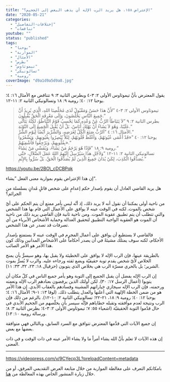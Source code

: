 ```yaml
---
title: "الإعتراض ١٥٨، هل يريد الرب الإله أن يذهب البعض إلى الجحيم؟"
date: "2020-05-21"
categories: 
  - "إختلافات-التفاصيل"
  - "تناقضات"
youtube: ""
status: "published"
tags: 
  - "يوحنا"
  - "المواربة"
  - "الأمثال"
  - "بطرس"
  - "تيموثاوس"
  - "تسالونيكي"
  - "رومية"
coverImage: "d9a1d9a5d9a8.jpg"
---
```


يقول المعترض بأنَّ تيموثاوس الأولى ٢: ٣-٤ وبطرس الثانية ٣: ٩ تتناقض مع الأمثال ١٦: ٤؛ يوحنا ١٢: ٤٠؛ رومية ٩: ١٨ وتسالونيكي الثانية ٢: ١١-١٢.

> تيموثاوس الأولى ٢: ٣-٤ ”لأَنَّ هذَا حَسَنٌ وَمَقْبُولٌ لَدَى مُخَلِّصِنَا اللهِ، الَّذِي يُرِيدُ أَنَّ جَمِيعَ النَّاسِ يَخْلُصُونَ، وَإِلَى مَعْرِفَةِ الْحَقِّ يُقْبِلُونَ.“  
> بطرس الثانية ٢: ٩ ”لاَ يَتَبَاطَأُ الرَّبُّ عَنْ وَعْدِهِ كَمَا يَحْسِبُ قَوْمٌ التَّبَاطُؤَ، لكِنَّهُ يَتَأَنَّى عَلَيْنَا، وَهُوَ لاَ يَشَاءُ أَنْ يَهْلِكَ أُنَاسٌ، بَلْ أَنْ يُقْبِلَ الْجَمِيعُ إِلَى التَّوْبَةِ.“  
> الأمثال ١٦: ٤ ”اَلرَّبُّ صَنَعَ الْكُلَّ لِغَرَضِهِ، وَالشِّرِّيرَ أَيْضًا لِيَوْمِ الشَّرِّ.“  
> يوحنا ١٢: ٤٠ ”«قَدْ أَعْمَى عُيُونَهُمْ، وَأَغْلَظَ قُلُوبَهُمْ، لِئَلاَّ يُبْصِرُوا بِعُيُونِهِمْ، وَيَشْعُرُوا بِقُلُوبِهِمْ، وَيَرْجِعُوا فَأَشْفِيَهُمْ».“  
> رومية ٩: ١٨ ”فَإِذًا هُوَ يَرْحَمُ مَنْ يَشَاءُ، وَيُقَسِّي مَنْ يَشَاءُ.“  
> تسالونيكي الثانية ٢: ١١-١٢ ”وَلأَجْلِ هذَا سَيُرْسِلُ إِلَيْهِمُ اللهُ عَمَلَ الضَّلاَلِ، حَتَّى يُصَدِّقُوا الْكَذِبَ، لِكَيْ يُدَانَ جَمِيعُ الَّذِينَ لَمْ يُصَدِّقُوا الْحَقَّ، بَلْ سُرُّوا بِالإِثْمِ.“

https://youtu.be/2BO\_cDCBPqk

إن هذا الإعتراض يقوم بمواربة معنى الفعل ”يشاء“. 

هل يريد القاضي العادل أن يقوم بإصدار حكم إعدامٍ على شخص قاتلٍ مُدانٍ بسلسلة من الجرائم؟ 

من ناحية أولى يمكننا أن نقول أنه لا يريد ذلك، إذ أنَّه ليس بأمر ممتع أن يتم الحكم على أيّ شخص بالموت. لكنه في الوقت عينه لا يوافق على الأعمال التي قام بها هذا الشخص والتي تتطلب أن يتم تطبيق عقوبة الموت. ومن ناحية ثانية فإن القاضي يريد ذلك من ناحية أن الموت هو العقوبة الواجبة التطبيق لتحقيق العدالة وحماية الأشخاص الأبرياء من أي تصرفات قد تصدر عن هذا الشخص.

فالقاضي لا يستطيع أن يوافق على أعمال المجرم في الوقت عينه لا يستمتع بإصدار الأحكام، لكنه سوف يمتلك مشيئةً في أن يصدر أحكاماً على الأشخاص المدانين وذلك كون هذا الأمر هو الأمر الصائب. 

بالطريقة عينها، فإن الرب الإله لا يوافق على الخطيئة ولا يقبل بها، وهو سيسرُّ بأن يمنح الخلاص لأيّ شخص يقدم توبة حقيقيّة ويضع ثقته ورجاءه عليه. والرب لا يُسرُّ بموت الشرير؛ بل بالحري مسرّة الرب هي بخلاص الذي يتوبون (حزقيال ١٨: ٢٣، ٣٢، ٣٣: ١١).

إن الرب الإله يفضل أن يقبل الجميع إلى التوبة وهو يأمر جميع الناس في كلّ مكان أن يتوبوا (أعمال الرسل ١٧: ٣٠). لكن أولئك الذين يرفضون بعنادهم الرب الإله ونعمته ورحمته، فإن الرب الإله سيجازي خياراتهم المشينة وفسادهم بالعقاب الأبدي. إن هذا الأمر هو من ضمن الخطة الإلهية التي أعلنها والعدل يتطلب ذلك. (لوقا ١٣: ١-٩؛ الأمثال ١٦: ٤؛ يوحنا ١٢: ٤٠؛ رومية ٩: ١٨، ٢١-٢٢؛ تسالونيكي الثانية ٢: ١٠-١٢). بالرغم من ذلك فإن الرب ونتيجة لعدم موافقته وتقبله خطاياهم فإنَّه سيسر بأن يخلّصهم من الجحيم الأبدي في حال قدّموا التوبة الحقيقيّة (اشعياء ٥٥: ٧؛ تيموثاوس الأولى ٢: ٣-٤؛ بطرس الثانية ٣: ٨؛ ورسالة رومية ١٠: ١٣).

إن جميع الآيات التي قدَّمها المعترض تتوافق مع السرد السابق، وبالتالي فهي متوافقة بعضها مع بعض.

إن هذه الآيات لا تعلم بأنَّ الله يشاء أمراً ما ولا يشاء الأمر عينه في ذات الوقت و في ذات المعنى.

* * *

https://videopress.com/v/9CYecp3L?preloadContent=metadata

بامكانكم التعرف على مغالطة المواربة من خلال متابعة العرض التقديمي المرفق، أو من خلال زيارة المنشور الخاص بهذه المغالطة من [هنا](https://reasonofhope.com/2019/05/30/equivocation/).
